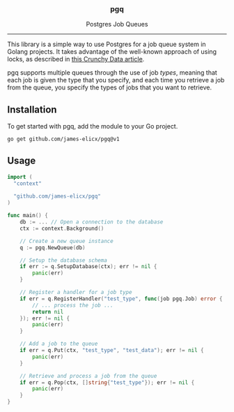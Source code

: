 <p align="center">
  <h3 align="center">pgq</h3>

  <p align="center">
    Postgres Job Queues
  </p>
</p>

---

This library is a simple way to use Postgres for a job queue system in Golang projects. It takes advantage of the well-known approach of using locks, as described in [this Crunchy Data article](https://www.crunchydata.com/blog/message-queuing-using-native-postgresql).

pgq supports multiple queues through the use of job *types*, meaning that each job is given the type that you specify, and each time you retrieve a job from the queue, you specify the types of jobs that you want to retrieve.

## Installation

To get started with pgq, add the module to your Go project.

```sh
go get github.com/james-elicx/pgq@v1
```

## Usage

```go
import (
  "context"
  
  "github.com/james-elicx/pgq"
)

func main() {
	db := ... // Open a connection to the database
	ctx := context.Background()

	// Create a new queue instance
	q := pgq.NewQueue(db)

	// Setup the database schema
	if err := q.SetupDatabase(ctx); err != nil {
		panic(err)
	}

	// Register a handler for a job type
	if err = q.RegisterHandler("test_type", func(job pgq.Job) error {
		// ... process the job ...
		return nil
	}); err != nil {
		panic(err)
	}

	// Add a job to the queue
	if err = q.Put(ctx, "test_type", "test_data"); err != nil {
		panic(err)
	}

	// Retrieve and process a job from the queue
	if err = q.Pop(ctx, []string{"test_type"}); err != nil {
		panic(err)
	}
}
```